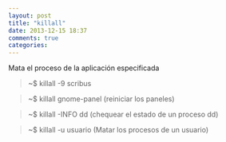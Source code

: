 ```yaml
---
layout: post
title: "killall"
date: 2013-12-15 18:37
comments: true
categories: 
---
```

Mata el proceso de la aplicación especificada

>~$ killall -9 scribus

>~$ killall gnome-panel (reiniciar los paneles)

>~$ killall -INFO dd  (chequear el estado de un proceso dd)

>~$ killall -u usuario (Matar los procesos de un	 usuario)

